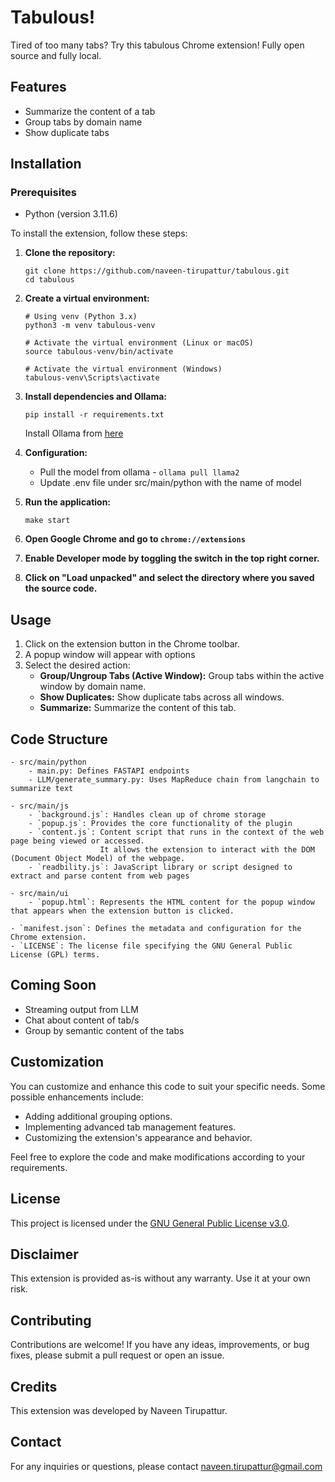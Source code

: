 # Tabulous!

Tired of too many tabs? Try this tabulous Chrome extension! Fully open source and fully local. 

## Features

- Summarize the content of a tab
- Group tabs by domain name
- Show duplicate tabs

## Installation

### Prerequisites

- Python (version 3.11.6)

To install the extension, follow these steps:

1. **Clone the repository:**
   ```
   git clone https://github.com/naveen-tirupattur/tabulous.git
   cd tabulous
   ```

2. **Create a virtual environment:**

    ```
    # Using venv (Python 3.x)
    python3 -m venv tabulous-venv

    # Activate the virtual environment (Linux or macOS)
    source tabulous-venv/bin/activate

    # Activate the virtual environment (Windows)
    tabulous-venv\Scripts\activate
    ```

3. **Install dependencies and Ollama:**

    ```
    pip install -r requirements.txt
    ```
   Install Ollama from [here](https://github.com/ollama/ollama)

4. **Configuration:**

   - Pull the model from ollama - ```ollama pull llama2```
   - Update .env file under src/main/python with the name of model

5. **Run the application:**

    ```
    make start
    ```
   
6. **Open Google Chrome and go to `chrome://extensions`**
7. **Enable Developer mode by toggling the switch in the top right corner.**
8. **Click on "Load unpacked" and select the directory where you saved the source code.**

## Usage

1. Click on the extension button in the Chrome toolbar.
2. A popup window will appear with options
3. Select the desired action:
   - **Group/Ungroup Tabs (Active Window):** Group tabs within the active window by domain name.
   - **Show Duplicates:** Show duplicate tabs across all windows.
   - **Summarize:** Summarize the content of this tab.

## Code Structure
    - src/main/python
        - main.py: Defines FASTAPI endpoints
        - LLM/generate_summary.py: Uses MapReduce chain from langchain to summarize text

    - src/main/js
        - `background.js`: Handles clean up of chrome storage
        - `popup.js`: Provides the core functionality of the plugin
        - `content.js`: Content script that runs in the context of the web page being viewed or accessed.
                        It allows the extension to interact with the DOM (Document Object Model) of the webpage.
        - `readbility.js`: JavaScript library or script designed to extract and parse content from web pages

    - src/main/ui
        - `popup.html`: Represents the HTML content for the popup window that appears when the extension button is clicked.

    - `manifest.json`: Defines the metadata and configuration for the Chrome extension.
    - `LICENSE`: The license file specifying the GNU General Public License (GPL) terms.


## Coming Soon

- Streaming output from LLM
- Chat about content of tab/s
- Group by semantic content of the tabs

## Customization

You can customize and enhance this code to suit your specific needs. Some possible enhancements include:

- Adding additional grouping options.
- Implementing advanced tab management features.
- Customizing the extension's appearance and behavior.

Feel free to explore the code and make modifications according to your requirements.

## License

This project is licensed under the [GNU General Public License v3.0](LICENSE).

## Disclaimer

This extension is provided as-is without any warranty. Use it at your own risk.

## Contributing

Contributions are welcome! If you have any ideas, improvements, or bug fixes, please submit a pull request or open an issue.

## Credits

This extension was developed by Naveen Tirupattur.

## Contact

For any inquiries or questions, please contact naveen.tirupattur@gmail.com
